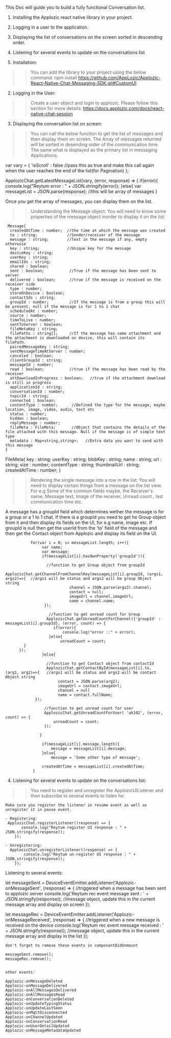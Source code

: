 This Doc will guide you to build a fully functional Conversation list.

1) Installing the Applozic react native library in your project.
2) Logging in a user to the application.
3) Displaying the list of conversations on the screen sorted in descending order.
4) Listening for several events to update on the conversations list


1) Installation:
>> You can add the library to your project using the below command:
    npm install https://github.com/AppLozic/Applozic-React-Native-Chat-Messaging-SDK.git#CustomUI


2) Logging in the User:
>> Create a user object and login to applozic.
   Please follow this section for more details: https://docs.applozic.com/docs/react-native-chat-session

3) Displaying the conversation list on screen:
>> You can call the below function to get the list of messages and then display them on screen. The Array of messages returned will be sorted in desending order of the communication time. The same what is displayed as the primary list in messaging Applications.

   var vary = {
          'isScroll' : false  //pass this as true and make this call again when the user reaches the end of the list(for Pagination)
        };

   ApplozicChat.getLatestMessageList(vary, (error, response) => {
            if(error){
                console.log("Reytum error : " + JSON.stringify(error));
            }else{
                var messageList = JSON.parse(response);  //this will be array of messages
            }

  Once you get the array of messages, you can display them on the list.

>> Understanding the Message object:
   You will need to know some properties of the message object inorder to display it on the list:

     Message{
      createdAtTime : number;  //the time at which the message was created
      to : string;             //Sender/receiver of the message
      message : string;        //Text in the message if any, empty otherwise
      key : string;            //Unique key for the message
      deviceKey : string;
      userKey : string;
      emailIds : string;
      shared : boolean;
      sent : boolean;           //True if the message has been sent to server
      delivered : boolean;      //true if the message is received on the receiver side
      type : number;
      storeOnDevice : boolean;
      contactIds : string;
      groupId : number;         //If the message is from a group this will be present, null if the message is for 1 to 1 chat
      scheduledAt : number;
      source : number;
      timeToLive : number;
      sentToServer : boolean;
      fileMetaKey : string;
      filePaths : string[];     //If the message has some attachment and the attachment is downloaded on device, this will contain its filePath.
      pairedMessageKey : string;
      sentMessageTimeAtServer : number;
      canceled : boolean;
      clientGroupId : string;
      messageId : number;
      read : boolean;           //true if the message has been read by the receiver
      attDownloadInProgress : boolean;   //true if the attachment download is still in progress
      applicationId : string;
      conversationId : number;
      topicId : string;
      connected : boolean;
      contentType : number;      //Defined the type for the message, maybe location, image, video, audio, text etc
      status : number;
      hidden : boolean;
      replyMessage : number;
      fileMeta : FileMeta;       //Object that contains the details of the file attached with this message. Null if the message is of simple text type
      metadata : Map<string,string>;   //Extra data you want to send with this message
    }

 FileMeta{
  key : string;
  userKey : string;
  blobKey : string;
  name : string;
  url : string;
  size : number;
  contentType : string;
  thumbnailUrl : string;
  createdAtTime : number;
}

>> Rendering the single message into a row in the list:
  You will need to display certain things from a message on the list view. For e.g Some of the common fields maybe, the Receiver's name, Message text, Image of the receiver, Unread count , last communication time etc.

  A message has a groupId field which determines wether the message is for a group or a 1 to 1 chat.
  If there is a groupId you need to get he Group object from it and then display its fields on the UI, for e.g name, image etc.
  If groupId is null then get the userId from the 'to' field of the message and then get the Contact object from Applozic and display its field on the UI.

               for(var i = 0; i< messageList.length; i++){
                    var name;
                    var message;
                    if(messageList[i].hasOwnProperty('groupId')){

                      //function to get Group object from groupId
                      ApplozicChat.getChannelFromChannelKey(messageList[i].groupId, (args1, args2)=>{  //args1 will be status and args2 will be group Object string
                                channel = JSON.parse(args2).channel;
                                contact = null;
                                imageUrl = channel.imageUrl;
                                name = channel.name;
                     });

                       //function to get unread count for Group
                      ApplozicChat.getUnreadCountForChannel({'groupId' : messageList[i].groupId}, (error, count) => {
                         if(error){
                             console.log("error ::" + error);
                       }else{
                            unreadCount = count;
            }
          });
                    }else{

                      //function to get Contact object from contactId
                      ApplozicChat.getContactById(messageList[i].to, (arg1, arg2)=>{   //args1 will be status and args2 will be contact Object string
                           contact = JSON.parse(arg2);
                           imageUrl = contact.imageUrl;
                           channel = null
                           name = contact.fullName;
                 });

                     //function to get unread count for user
                     ApplozicChat.getUnreadCountForUser( 'ak102', (error, count) => {
                         unreadCount = count;
                     });

                   }

                    if(messageList[i].message.length){
                        message = messageList[i].message;
                    }else{
                        message = 'Some other type of message';

                    createdAtTime = messageList[i].createdAtTime;
                }


4) Listening for several events to update on the conversations list:
>> You need to register and unregister the ApplozicUIListener and then subscribe to several events to listen for.

    Make sure you register the listener in resume event as well as unregister it in pause event.

    - Registering:
     ApplozicChat.registerListener((response) => {
           console.log("Reytum register UI response : " + JSON.stringify(response));
        });

    - Unregistering:
      ApplozicChat.unregisterListener((response) => {
            console.log("Reytum un-register UI response : " + JSON.stringify(response));
        });


   Listening to several events:

   let messageSent = DeviceEventEmitter.addListener('Applozic-onMessageSent', (response) => {  //triggered when a message has been sent to applozic server
        console.log('Reytum rec event message sent : ' + JSON.stringify(response)); //message object, update this in the current message array and display on screen
    });

   let messageRec = DeviceEventEmitter.addListener('Applozic-onMessageReceived', (response) => { //triggered when a new message is received on the device
        console.log('Reytum rec event message received : ' + JSON.stringify(response)); //message object, update this in the current message array and display in the list
    });


    don't forget to remove these events in componentDidUnmount

    messageSent.remove();
    messageRec.remove();


    other events:

    Applozic-onMessageDeleted
    Applozic-onMessageDelivered
    Applozic-onAllMessagesDelivered
    Applozic-onAllMessagesRead
    Applozic-onConversationDeleted
    Applozic-onUpdateTypingStatus
    Applozic-onUpdateLastSeen
    Applozic-onMqttDisconnected
    Applozic-onChannelUpdated
    Applozic-onConversationRead
    Applozic-onUserDetailUpdated
    Applozic-onMessageMetadataUpdated
